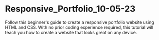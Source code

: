 # Responsive_Portfolio_10-05-23
Follow this beginner's guide to create a responsive portfolio website using HTML and CSS. With no prior coding experience required, this tutorial will teach you how to create a website that looks great on any device.
